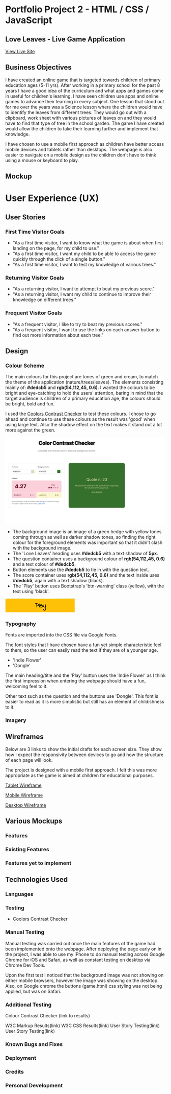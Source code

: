 # Portfolio Project 2 - HTML / CSS / JavaScript
## Love Leaves - Live Game Application
[View Live Site](https://laurajones929.github.io/portfolio-p2/)

## Business Objectives
I have created an online game that is targeted towards children of primary education ages (5-11 yrs). After working in a primary school for the past 8 years I have a good idea of the curriculum and what apps and games come in useful for children's learning. I have seen children use apps and online games to advance their learning in every subject. One lesson that stood out for me over the years was a Science lesson where the children would have to identify the leaves from different trees. They would go out with a clipboard, work sheet with various pictures of leaves on and they would have to find that type of tree in the school garden.
The game I have created would allow the children to take their learning further and implement that knowledge.

I have chosen to use a mobile first approach as children have better access mobile devices and tablets rather than desktops.
The webpage is also easier to navigate on a mobile design as the children don't have to think using a mouse or keyboard to play.

## Mockup

# User Experience (UX)
## User Stories
### First Time Visitor Goals
- "As a first time visitor, I want to know what the game is about when first landing on the page, for my child to use."
- "As a first time visitor, I want my child to be able to access the game quickly through the click of a single button."
- "As a first time visitor, I want to test my knowledge of various trees."

### Returning Visitor Goals
- "As a returning visitor, I want to attempt to beat my previous score."
- "As a returning visitor, I want my child to continue to improve their knowledge on different trees."

### Frequent Visitor Goals
- "As a frequent visitor, I like to try to beat my previous scores."
- "As a frequent visitor, I want to use the links on each answer button to find out more information about each tree."


## Design

### Colour Scheme
The main colours for this project are tones of green and cream, to match the theme of the application (nature/trees/leaves). The elements consisting mainly of: **#dedcb5** and **rgb(54,112,45, 0.6)**. I wanted the colours to be bright and eye-catching to hold the users' attention, baring in  mind that the target audience is children of a primary education age, the colours should be bright, bold and fun.

I used the [Coolors Contrast Checker](https://coolors.co/contrast-checker/112a46-acc8e5) to test these colours. I chose to go ahead and continue to use these colours as the result was 'good' when using large text. Also the shadow effect on the text makes it stand out a lot more against the green.

![](/assets/images/colour-check.png)


- The background image is an image of a green hedge with yellow tones coming through as well as darker shadow tones, so finding the right colour for the foreground elements was important so that it didn't clash with the background image.
- The 'Love Leaves' heading uses **#dedcb5** with a text shadow of **5px**.
- The question container uses a background colour of **rgb(54,112,45, 0.6)** and a text colour of **#dedcb5**.
- Button elements use the **#dedcb5** to tie in with the question text.
- The score container uses **rgb(54,112,45, 0.6)** and the text inside uses **#dedcb5**, again with a text shadow (black).
- The 'Play' button uses Bootstrap's 'btn-warning' class (yellow), with the text using 'black'.

![](/assets/images/play-btn.png)


### Typography
Fonts are imported into the CSS file via Google Fonts.

The font styles that I have chosen have a fun yet simple characteristic feel to them, so the user can easily read the text if they are of a younger age.
- 'Indie Flower'
- 'Dongle'

The main heading/title and the 'Play' button uses the 'Indie Flower' as I think the first impression when entering the webpage should have a fun, welcoming feel to it.

Other text such as the question and the buttons use 'Dongle'. This font is easier to read as it is more simplistic but still has an element of childishness to it.


### Imagery



## Wireframes

Below are 3 links to show the initial drafts for each screen size. They show how I expect the responsivity between devices to go and how the structure of each page will look.

The project is designed with a mobile first approach. I felt this was more appropriate as the game is aimed at children for educational purposes.

[Tablet Wireframe](wireframes/tablet.md)

[Mobile Wireframe](wireframes/mobile.md)

[Desktop Wireframe](wireframes/desktop.md)


## Various Mockups

### Features
### Existing Features
### Features yet to implement

## Technologies Used
### Languages

### Testing
- Coolors Contrast Checker

### Manual Testing
Manual testing was carried out once the main features of the game had been implemented onto the webpage. After deploying the page early on in the project, I was able to use my iPhone to do manual testing across Google Chrome for iOS and Safari, as well as constant testing on desktop via Chrome Dev Tools.

Upon the first test I noticed that the background image was not showing on either mobile browsers, however the image was showing on the desktop.
Also, on Google chrome the buttons (game.html) css styling was not being applied, but was on Safari.



### Additional Testing


Colour Contrast Checker (link to results)



W3C Markup Results(link)
W3C CSS Results(link)
User Story Testing(link)
User Story Testing(link)

### Known Bugs and Fixes

### Deployment

### Credits

### Personal Development
